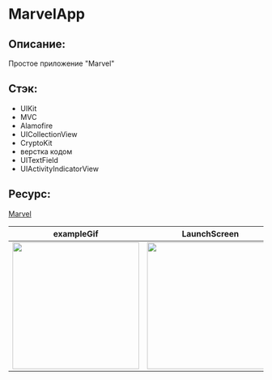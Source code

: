 # MarvelApp

## Описание:
Простое приложение "Marvel"

## Стэк:
- UIKit
- MVC
- Alamofire
- UICollectionView
- CryptoKit
- верстка кодом
- UITextField
- UIActivityIndicatorView

## Ресурс:
[Marvel](https://developer.marvel.com)

| exampleGif | LaunchScreen | mainScreen | addScreen |
| ------------ | ------------ | ------------ | ------------ |
| <img src="https://user-images.githubusercontent.com/33875528/215227175-187a033b-8200-4feb-b424-f7b362e42971.gif" width="250">|<img src="https://user-images.githubusercontent.com/33875528/215227947-f2e9ed88-864b-4562-8c01-580b5e299c89.png" width="250">|<img src="https://user-images.githubusercontent.com/33875528/215228076-091c6ac2-cfb5-461b-b285-ce06b393178f.png" width="250">|<img src="https://user-images.githubusercontent.com/33875528/215228171-8e1c45af-494f-4675-8007-652a9b220524.png" width="250">
